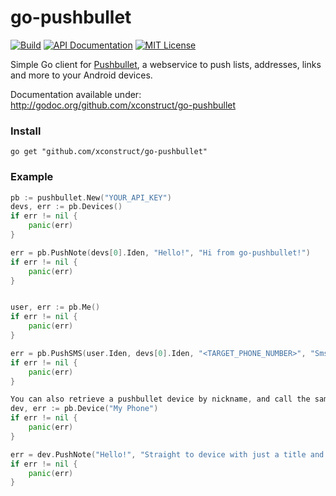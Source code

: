 go-pushbullet
=============

[![Build](https://img.shields.io/travis/xconstruct/go-pushbullet.svg?style=flat-square)](https://travis-ci.org/xconstruct/go-pushbullet)
[![API Documentation](https://img.shields.io/badge/api-GoDoc-blue.svg?style=flat-square)](https://godoc.org/github.com/xconstruct/go-pushbullet)
[![MIT License](https://img.shields.io/badge/license-MIT-blue.svg?style=flat-square)](http://opensource.org/licenses/MIT)

Simple Go client for [Pushbullet](http://pushbullet.com), a webservice to push
lists, addresses, links and more to your Android devices.

Documentation available under: http://godoc.org/github.com/xconstruct/go-pushbullet

### Install ###

	go get "github.com/xconstruct/go-pushbullet"

### Example ###

```go
pb := pushbullet.New("YOUR_API_KEY")
devs, err := pb.Devices()
if err != nil {
	panic(err)
}

err = pb.PushNote(devs[0].Iden, "Hello!", "Hi from go-pushbullet!")
if err != nil {
	panic(err)
}


user, err := pb.Me()
if err != nil {
	panic(err)
}

err = pb.PushSMS(user.Iden, devs[0].Iden, "<TARGET_PHONE_NUMBER>", "Sms text")
if err != nil {
	panic(err)
}

You can also retrieve a pushbullet device by nickname, and call the same methods as you would with the pushbbulet client
dev, err := pb.Device("My Phone")
if err != nil {
	panic(err)
}

err = dev.PushNote("Hello!", "Straight to device with just a title and body")
if err != nil {
	panic(err)
}
```
